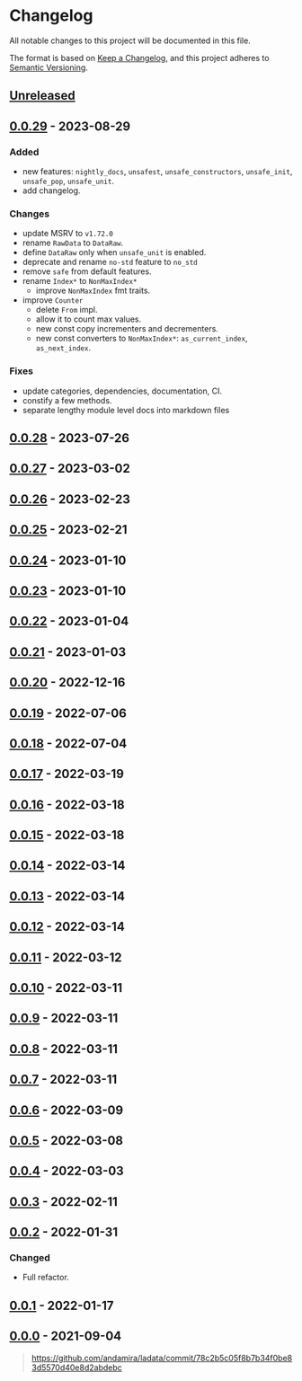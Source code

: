 # Changelog

All notable changes to this project will be documented in this file.

The format is based on [Keep a Changelog], and this project adheres to
[Semantic Versioning].

## [Unreleased]

## [0.0.29] - 2023-08-29

### Added
- new features: `nightly_docs`, `unsafest`, `unsafe_constructors`, `unsafe_init`, `unsafe_pop`, `unsafe_unit`.
- add changelog.

### Changes
- update MSRV to `v1.72.0`
- rename `RawData` to `DataRaw`.
- define `DataRaw` only when `unsafe_unit` is enabled.
- deprecate and rename `no-std` feature to `no_std`
- remove `safe` from default features.
- rename `Index*` to `NonMaxIndex*`
  - improve `NonMaxIndex` fmt traits.
- improve `Counter`
  - delete `From` impl.
  - allow it to count max values.
  - new const copy incrementers and decrementers.
  - new const converters to `NonMaxIndex*`: `as_current_index`, `as_next_index`.

### Fixes
- update categories, dependencies, documentation, CI.
- constify a few methods.
- separate lengthy module level docs into markdown files

## [0.0.28] - 2023-07-26

## [0.0.27] - 2023-03-02

## [0.0.26] - 2023-02-23

## [0.0.25] - 2023-02-21

## [0.0.24] - 2023-01-10

## [0.0.23] - 2023-01-10

## [0.0.22] - 2023-01-04

## [0.0.21] - 2023-01-03

## [0.0.20] - 2022-12-16

## [0.0.19] - 2022-07-06

## [0.0.18] - 2022-07-04

## [0.0.17] - 2022-03-19

## [0.0.16] - 2022-03-18

## [0.0.15] - 2022-03-18

## [0.0.14] - 2022-03-14

## [0.0.13] - 2022-03-14

## [0.0.12] - 2022-03-14

## [0.0.11] - 2022-03-12

## [0.0.10] - 2022-03-11

## [0.0.9] - 2022-03-11

## [0.0.8] - 2022-03-11

## [0.0.7] - 2022-03-11

## [0.0.6] - 2022-03-09

## [0.0.5] - 2022-03-08

## [0.0.4] - 2022-03-03

## [0.0.3] - 2022-02-11

## [0.0.2] - 2022-01-31

### Changed

- Full refactor.

## [0.0.1] - 2022-01-17

## [0.0.0] - 2021-09-04
> https://github.com/andamira/ladata/commit/78c2b5c05f8b7b34f0be83d5570d40e8d2abdebc

[unreleased]: https://github.com/andamira/ladata/compare/v0.0.29...HEAD
[0.0.29]: https://github.com/andamira/ladata/releases/tag/v0.0.29
[0.0.28]: https://github.com/andamira/ladata/releases/tag/v0.0.28
[0.0.27]: https://github.com/andamira/ladata/releases/tag/v0.0.27
[0.0.26]: https://github.com/andamira/ladata/releases/tag/v0.0.26
[0.0.25]: https://github.com/andamira/ladata/releases/tag/v0.0.25
[0.0.24]: https://github.com/andamira/ladata/releases/tag/v0.0.24
[0.0.23]: https://github.com/andamira/ladata/releases/tag/v0.0.23
[0.0.22]: https://github.com/andamira/ladata/releases/tag/v0.0.22
[0.0.21]: https://github.com/andamira/ladata/releases/tag/v0.0.21
[0.0.20]: https://github.com/andamira/ladata/releases/tag/v0.0.20
[0.0.19]: https://github.com/andamira/ladata/releases/tag/v0.0.19
[0.0.18]: https://github.com/andamira/ladata/releases/tag/v0.0.18
[0.0.17]: https://github.com/andamira/ladata/releases/tag/v0.0.17
[0.0.16]: https://github.com/andamira/ladata/releases/tag/v0.0.16
[0.0.15]: https://github.com/andamira/ladata/releases/tag/v0.0.15
[0.0.14]: https://github.com/andamira/ladata/releases/tag/v0.0.14
[0.0.13]: https://github.com/andamira/ladata/releases/tag/v0.0.13
[0.0.12]: https://github.com/andamira/ladata/releases/tag/v0.0.12
[0.0.11]: https://github.com/andamira/ladata/releases/tag/v0.0.11
[0.0.10]: https://github.com/andamira/ladata/releases/tag/v0.0.10
[0.0.9]: https://github.com/andamira/ladata/releases/tag/v0.0.8
[0.0.8]: https://github.com/andamira/ladata/releases/tag/v0.0.8
[0.0.7]: https://github.com/andamira/ladata/releases/tag/v0.0.7
[0.0.6]: https://github.com/andamira/ladata/releases/tag/v0.0.6
[0.0.5]: https://github.com/andamira/ladata/releases/tag/v0.0.5
[0.0.4]: https://github.com/andamira/ladata/releases/tag/v0.0.4
[0.0.3]: https://github.com/andamira/ladata/releases/tag/v0.0.3
[0.0.2]: https://github.com/andamira/ladata/releases/tag/v0.0.2
[0.0.1]: https://github.com/andamira/ladata/releases/tag/v0.0.1
[0.0.0]: https://github.com/andamira/ladata/releases/tag/v0.0.0

[Keep a Changelog]: https://keepachangelog.com/en/1.0.0/
[Semantic Versioning]: https://semver.org/spec/v2.0.0.html
